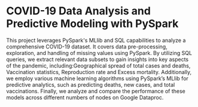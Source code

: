 # COVID-19 Data Analysis and Predictive Modeling with PySpark

This project leverages PySpark's MLlib and SQL capabilities to analyze a comprehensive COVID-19 dataset. It covers data pre-processing, exploration, and handling of missing values using PySpark. By utilizing SQL queries, we extract relevant data subsets to gain insights into key aspects of the pandemic, including:Geographical spread of total cases and deaths, Vaccination statistics, Reproduction rate and Excess mortality.
Additionally, we employ various machine learning algorithms using PySpark’s MLlib for predictive analytics, such as predicting deaths, new cases, and total vaccinations. Finally, we analyze and compare the performance of these models across different numbers of nodes on Google Dataproc.
